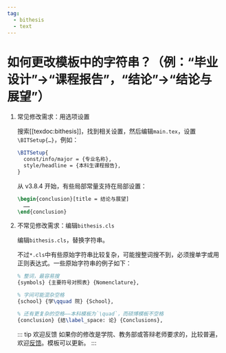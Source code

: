 ```yaml
---
tag:
  - bithesis
  - text
---
```


# 如何更改模板中的字符串？（例：“毕业设计”→“课程报告”，“结论”→“结论与展望”）

<!-- https://github.com/BITNP/BIThesis/discussions/580 -->

1. 常见修改需求：用选项设置

   搜索[[texdoc:bithesis]]，找到相关设置，然后编辑`main.tex`，设置`\BITSetup{…}`，例如：

   ```latex
   \BITSetup{
     const/info/major = {专业名称},
     style/headline = {本科生课程报告},
   }
   ```

   从 v3.8.4 开始，有些局部常量支持在局部设置：

   ```latex
   \begin{conclusion}[title = 结论与展望]
     ……
   \end{conclusion}
   ```

2. 不常见修改需求：编辑`bithesis.cls`

   编辑`bithesis.cls`，替换字符串。

   不过`*.cls`中有些原始字符串比较复杂，可能搜整词搜不到，必须搜单字或用正则表达式。一些原始字符串的例子如下：

   ```latex
   % 整词，最容易搜
   {symbols} {主要符号对照表} {Nomenclature},

   % 字间可能混杂空格
   {school} {学\qquad 院} {School},

   % 还有更复杂的空格——本科模板为`\quad`，而硕博模板不空格
   {conclusion} {结\label_space: 论} {Conclusions},
   ```

   ::: tip 欢迎反馈
   如果你的修改是学院、教务部或答辩老师要求的，比较普遍，欢迎[反馈](https://github.com/BITNP/BIThesis/issues/new)。模板可以更新。
   :::
